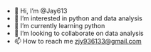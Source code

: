 - 👋 Hi, I’m @Jay613
- 👀 I’m interested in python and data analysis
- 🌱 I’m currently learning python
- 💞️ I’m looking to collaborate on data analysis 
- 📫 How to reach me zjy936133@gmail.com

<!---
Jay613/Jay613 is a ✨ special ✨ repository because its `README.md` (this file) appears on your GitHub profile.
You can click the Preview link to take a look at your changes.
--->
